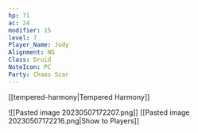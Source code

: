 ```yaml
---
hp: 71
ac: 24
modifier: 15
level: 7
Player_Name: Jody
Alignment: NG
Class: Druid
NoteIcon: PC
Party: Chaos Scar
---
```


[[tempered-harmony|Tempered Harmony]]

![[Pasted image 20230507172207.png]]
[[Pasted image 20230507172216.png|Show to Players]]